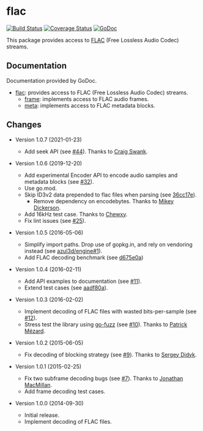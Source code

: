 # flac

[![Build Status](https://travis-ci.org/mewkiz/flac.svg?branch=master)](https://travis-ci.org/mewkiz/flac)
[![Coverage Status](https://img.shields.io/coveralls/mewkiz/flac.svg)](https://coveralls.io/r/mewkiz/flac?branch=master)
[![GoDoc](https://godoc.org/github.com/mewkiz/flac?status.svg)](https://godoc.org/github.com/mewkiz/flac)

This package provides access to [FLAC][1] (Free Lossless Audio Codec) streams.

[1]: http://flac.sourceforge.net/format.html

## Documentation

Documentation provided by GoDoc.

- [flac]: provides access to FLAC (Free Lossless Audio Codec) streams.
    - [frame][flac/frame]: implements access to FLAC audio frames.
    - [meta][flac/meta]: implements access to FLAC metadata blocks.

[flac]: http://godoc.org/github.com/mewkiz/flac
[flac/frame]: http://godoc.org/github.com/mewkiz/flac/frame
[flac/meta]: http://godoc.org/github.com/mewkiz/flac/meta

## Changes

* Version 1.0.7 (2021-01-23)
    - Add seek API (see [#44](https://github.com/mewkiz/flac/issues/44)). Thanks to [Craig Swank](https://github.com/cswank).

* Version 1.0.6 (2019-12-20)
    - Add experimental Encoder API to encode audio samples and metadata blocks (see [#32](https://github.com/mewkiz/flac/pull/32)).
    - Use go.mod.
    - Skip ID3v2 data prepended to flac files when parsing (see [36cc17e](https://github.com/mewkiz/flac/commit/36cc17efed51a9bae283d6a3a7a10997492945e7)).
        - Remove dependency on encodebytes. Thanks to [Mikey Dickerson](https://github.com/mdickers47).
    - Add 16kHz test case. Thanks to [Chewxy](https://github.com/chewxy).
    - Fix lint issues (see [#25](https://github.com/mewkiz/flac/issues/25)).

* Version 1.0.5 (2016-05-06)
    - Simplify import paths. Drop use of gopkg.in, and rely on vendoring instead (see [azul3d/engine#1](https://github.com/azul3d/engine/issues/1)).
    - Add FLAC decoding benchmark (see [d675e0a](https://github.com/mewkiz/flac/blob/d675e0aaccf2e43055f56b9b3feeddfdeed402e2/frame/frame_test.go#L60))

* Version 1.0.4 (2016-02-11)
    - Add API examples to documentation (see [#11](https://github.com/mewkiz/flac/issues/11)).
    - Extend test cases (see [aadf80a](https://github.com/mewkiz/flac/commit/aadf80aa28c463a94b8d5c49757e5a0948613ce2)).

* Version 1.0.3 (2016-02-02)
    - Implement decoding of FLAC files with wasted bits-per-sample (see [#12](https://github.com/mewkiz/flac/issues/12)).
    - Stress test the library using [go-fuzz](https://github.com/dvyukov/go-fuzz) (see [#10](https://github.com/mewkiz/flac/pull/10)). Thanks to [Patrick Mézard](https://github.com/pmezard).

* Version 1.0.2 (2015-06-05)
    - Fix decoding of blocking strategy (see [#9](https://github.com/mewkiz/flac/pull/9)). Thanks to [Sergey Didyk](https://github.com/sdidyk).

* Version 1.0.1 (2015-02-25)
    - Fix two subframe decoding bugs (see [#7](https://github.com/mewkiz/flac/pull/7)). Thanks to [Jonathan MacMillan](https://github.com/perotinus).
    - Add frame decoding test cases.

* Version 1.0.0 (2014-09-30)
    - Initial release.
    - Implement decoding of FLAC files.
